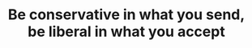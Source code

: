 ---
title: 'Be conservative in what you send, be liberal in what you accept'
description: 'Ballerina employs "be conservative in what you send, be liberal in what you accept" by using structural types that support openness. <br><br>These types serve a dual purpose: enhancing static typing within programs and describing service interfaces accurately. While outgoing messages are tightly controlled to ensure protocol adherence, incoming data is handled with a degree of flexibility. The result is a balance of strictness and tolerance that enhances interoperability and resilience. This makes Ballerina a robust and adaptable choice for constructing cloud-native applications'
image: 
url: https://github.com/ballerina-guides/integration-samples/tree/main/data-oriented-programming/model-constrained-flexible-data
---